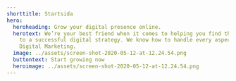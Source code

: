 ```yaml
---
shorttitle: Startsida
hero:
  heroheading: Grow your digital presence online.
  herotext: We’re your best friend when it comes to helping you find the best path
    to a successful digital strategy. We know how to handle every aspect of your
    Digital Marketing.
  image: ../assets/screen-shot-2020-05-12-at-12.24.54.png
  buttontext: Start growing now
  heroimage: ../assets/screen-shot-2020-05-12-at-12.24.54.png
---
```

